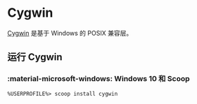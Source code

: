 # Cygwin

[Cygwin] 是基于 Windows 的 POSIX 兼容层。

## 运行 Cygwin

### :material-microsoft-windows: Windows 10 和 Scoop

``` doscon
%USERPROFILE%> scoop install cygwin
```

<!----------------------------------------------------------------------------->

[Cygwin]: https://cygwin.com/
